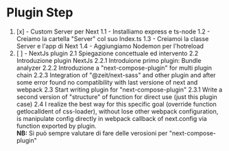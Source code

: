 # Plugin Step

1. [x] - Custom Server per Next
     1.1 - Installiamo express e ts-node
     1.2 - Creiamo la cartella "Server" col suo Index.ts
     1.3 - Creiamoi la classe Server e l'app di Next
     1.4 - Aggiungiamo Nodemon per l'hotreload
2. [ ] - NextJs plugin
     2.1 Spiegazione concettuale ed intervento
     2.2 Introduzione plugin NextJs
     2.2.1 Introduione primo plugin: Bundle analyzer
     2.2.2 Introduzione a "next-compose-plugin" for multi plugin chain
     2.2.3 Integration of "@zeit/next-sass" and other plugin and after some error found no compatibility with last versione of next and webpack
     2.3 Start writing plugin for "next-compose-plugin"
     2.3.1 Write a second version of "structure" of function for direct use (just this plugin case)
     2.4 I realize the best way for this specific goal (override function getlocalIdent of css-loader), without lose other webpack configuration, is
     manipulate config directly in webpack callback of next.config via function exported by plugin.  
     **NB:** Si può sempre valutare di fare delle verosioni per "next-compose-plugin"